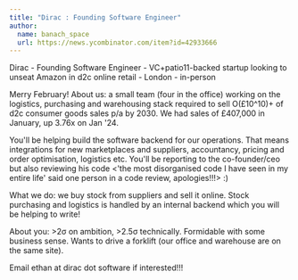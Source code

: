```yaml
---
title: "Dirac : Founding Software Engineer"
author:
  name: banach_space
  url: https://news.ycombinator.com/item?id=42933666
---
```

Dirac - Founding Software Engineer - VC+patio11-backed startup looking to unseat Amazon in d2c online retail - London - in-person

Merry February! About us: a small team (four in the office) working on the logistics, purchasing and warehousing stack required to sell O(£10^10)+ of d2c consumer goods sales p&#x2F;a by 2030. We had sales of £407,000 in January, up 3.76x on Jan &#x27;24.

You&#x27;ll be helping build the software backend for our operations. That means integrations for new marketplaces and suppliers, accountancy, pricing and order optimisation, logistics etc. You&#x27;ll be reporting to the co-founder&#x2F;ceo but also reviewing his code &lt;&#x27;the most disorganised code I have seen in my entire life&#x27; said one person in a code review, apologies!!!&gt; :)

What we do: we buy stock from suppliers and sell it online. Stock purchasing and logistics is handled by an internal backend which you will be helping to write!

About you: &gt;2σ on ambition, &gt;2.5σ technically. Formidable with some business sense. Wants to drive a forklift (our office and warehouse are on the same site).

Email ethan at dirac dot software if interested!!!
<JobApplication />
